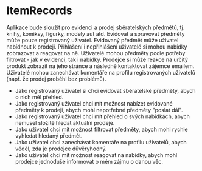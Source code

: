 # ItemRecords

Aplikace bude sloužit pro evidenci a prodej sběratelských předmětů, tj. knihy, komiksy, figurky, modely aut atd. Evidovat a spravovat předměty může pouze registrovaný uživatel. Evidovaný předmět může uživatel nabídnout k prodeji. Přihlášení i nepřihlášení uživatelé si mohou nabídky zobrazovat a reagovat na ně. Uživatelé mohou předměty podle potřeby filtrovat - jak v evidenci, tak i nabídky. Prodejce si může reakce na určitý produkt zobrazit na jeho stránce a následně kontaktovat zájemce emailem. Uživatelé mohou zanechávat komentáře na profilu registrovaných uživatelů (např. že prodej proběhl bez problémů).

- Jako registrovaný uživatel si chci evidovat sběratelské předměty, abych o nich měl přehled.
- Jako registrovaný uživatel chci mít možnost nabízet evidované předměty k prodeji, abych mohl nepotřebné předměty "poslat dál".
- Jako registrovaný uživatel chci mít přehled o svých nabídkách, abych nemusel složitě hledat aktuální prodeje.
- Jako uživatel chci mít možnost filtrovat předměty, abych mohl rychle vyhledat hledaný předmět.
- Jako uživatel chci zanechávat komentáře na profilu uživatelů, abych věděl, zda je prodejce důvěryhodný.
- Jako uživatel chci mít možnost reagovat na nabídky, abych mohl prodejce jednoduše informovat o mém zájmu o danou věc.
